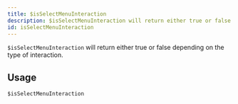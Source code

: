 ```yaml
---
title: $isSelectMenuInteraction
description: $isSelectMenuInteraction will return either true or false depending on the type of the interaction.
id: isSelectMenuInteraction
---
```


`$isSelectMenuInteraction` will return either true or false depending on the type of interaction.

## Usage

```aoi
$isSelectMenuInteraction
```
